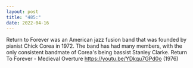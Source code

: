 ```yaml
---
layout: post
title: "485:"
date: 2022-04-16
---
```


Return to Forever was an American jazz fusion band that was founded by pianist Chick Corea in 1972. The band has had many members, with the only consistent bandmate of Corea's being bassist Stanley Clarke.
 Return To Forever - Medieval Overture
https://youtu.be/YDkqu7GPd0o (1976)
